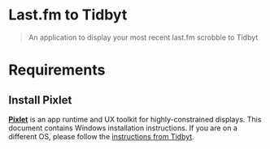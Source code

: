 # Last.fm to Tidbyt
> An application to display your most recent last.fm scrobble to Tidbyt

# Requirements

## Install Pixlet
**[Pixlet](https://github.com/tidbyt/pixlet)** is an app runtime and UX toolkit for highly-constrained displays. This document contains Windows installation instructions. If you are on a different OS, please follow the [instructions from Tidbyt](https://tidbyt.dev/docs/build/installing-pixlet).